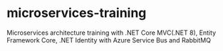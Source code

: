 # microservices-training
Microservices architecture training with .NET Core MVC(.NET 8), Entity Framework Core, .NET Identity with Azure Service Bus and RabbitMQ
